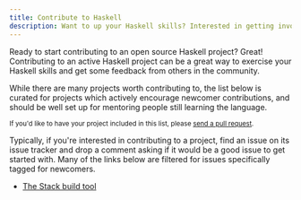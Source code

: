 ```yaml
---
title: Contribute to Haskell
description: Want to up your Haskell skills? Interested in getting involved in the open source world? Here's a list of projects which encourage newcomer contributions!
---
```


Ready to start contributing to an open source Haskell project? Great!
Contributing to an active Haskell project can be a great way to
exercise your Haskell skills and get some feedback from others in the
community.

While there are many projects worth contributing to, the list below is
curated for projects which actively encourage newcomer contributions,
and should be well set up for mentoring people still learning the
language.

<small>If you'd like to have your project included in this list, please [send a pull request](FIXME).</small>

Typically, if you're interested in contributing to a project, find an
issue on its issue tracker and drop a comment asking if it would be a
good issue to get started with. Many of the links below are filtered
for issues specifically tagged for newcomers.

* [The Stack build tool](https://github.com/commercialhaskell/stack/issues?q=is%3Aopen+is%3Aissue+label%3A%22newcomer+friendly%22)
